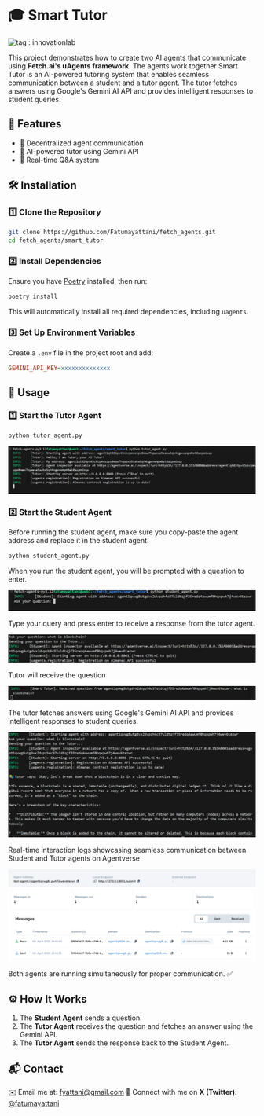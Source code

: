 # 🎓 Smart Tutor
<img src="https://img.shields.io/badge/innovationlab-3D8BD3" alt="tag : innovationlab" width="200"/>

This project demonstrates how to create two AI agents that communicate using **Fetch.ai's uAgents framework**. The agents work together
Smart Tutor is an AI-powered tutoring system that enables seamless communication between a student and a tutor agent. The tutor fetches answers using Google's Gemini AI API and provides intelligent responses to student queries.

## 🚀 Features
- 📡 Decentralized agent communication
- 🤖 AI-powered tutor using Gemini API
- 🔄 Real-time Q&A system

## 🛠️ Installation
### 1️⃣ Clone the Repository
```bash
git clone https://github.com/Fatumayattani/fetch_agents.git
cd fetch_agents/smart_tutor
```

### 2️⃣ Install Dependencies
Ensure you have [Poetry](https://python-poetry.org/) installed, then run:
```bash
poetry install
```
This will automatically install all required dependencies, including `uagents`.

### 3️⃣ Set Up Environment Variables
Create a `.env` file in the project root and add:
```ini
GEMINI_API_KEY=xxxxxxxxxxxxxx
```

## 🚦 Usage
### 1️⃣ Start the Tutor Agent
```bash
python tutor_agent.py
```
![Tutor output ](assets/tutor1.png)

### 2️⃣ Start the Student Agent
Before running the student agent, make sure you copy-paste the agent address and replace it in the student agent.
```bash
python student_agent.py
```
When you run the student agent, you will be prompted with a question to enter.

![student output ](assets/student1.png)

Type your query and press enter to receive a response from the tutor agent.

![student output ](assets/student2.png)

Tutor will receive the question

![student output ](assets/student3.png)

The tutor fetches answers using Google's Gemini AI API and provides intelligent responses to student queries.

![student output ](assets/student4.png)

Real-time interaction logs showcasing seamless communication between Student and Tutor agents on Agentverse
 
 ![student output ](assets/image11.png)






Both agents are running simultaneously for proper communication. ✅

## ⚙️ How It Works
1. The **Student Agent** sends a question.
2. The **Tutor Agent** receives the question and fetches an answer using the Gemini API.
3. The **Tutor Agent** sends the response back to the Student Agent.

## 📬 Contact
✉️ Email me at: [fyattani@gmail.com](mailto:fyattani@gmail.com)
💬 Connect with me on **X (Twitter):** [@fatumayattani](https://twitter.com/fatumayattani)

